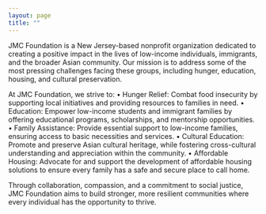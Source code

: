 ```yaml
---
layout: page
title: ""
---
```

JMC Foundation is a New Jersey-based nonprofit organization dedicated to creating a positive impact in the lives of low-income individuals, immigrants, and the broader Asian community. Our mission is to address some of the most pressing challenges facing these groups, including hunger, education, housing, and cultural preservation.

At JMC Foundation, we strive to:
    • Hunger Relief: Combat food insecurity by supporting local initiatives and providing resources to families in need.
    • Education: Empower low-income students and immigrant families by offering educational programs, scholarships, and mentorship opportunities.
    • Family Assistance: Provide essential support to low-income families, ensuring access to basic necessities and services.
    • Cultural Education: Promote and preserve Asian cultural heritage, while fostering cross-cultural understanding and appreciation within the community.
    • Affordable Housing: Advocate for and support the development of affordable housing solutions to ensure every family has a safe and secure place to call home.
    
Through collaboration, compassion, and a commitment to social justice, JMC Foundation aims to build stronger, more resilient communities where every individual has the opportunity to thrive.


